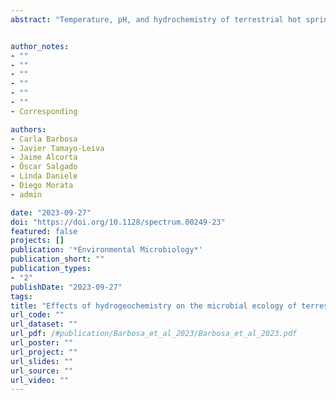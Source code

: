 ```yaml
---
abstract: "Temperature, pH, and hydrochemistry of terrestrial hot springs play a critical role in shaping thermal microbial communities. However, the interactions of biotic and abiotic factors at this terrestrial-aquatic interface are still not well understood on a global scale, and the question of how underground events influence microbial communities remains open. To answer this, 11 new samples obtained from the El Tatio geothermal field were analyzed by 16S rRNA amplicon sequencing (V4 region), along with 191 samples from previous publications obtained from the Taupo Volcanic Zone, the Yellowstone Plateau Volcanic Field, and the Eastern Tibetan Plateau, with their temperature, pH, and major ion concentration. Microbial alpha diversity was lower in acid-sulfate waters, and no significant correlations were found with temperature. However, moderate correlations were observed between chemical parameters such as pH (mostly constrained to temperatures below 70°C), SO4 2− and abundances of members of the phyla Armatimonadota, Deinococcota, Chloroflexota, Campilobacterota, and Thermoplasmatota. pH and SO4 2− gradients were explained by phase separation of sulfur-rich hydrothermal fluids and oxidation of reduced sulfur in the steam phase, which were identified as key processes shaping these communities. Ordination and permutational analysis of variance showed that temperature, pH, and major element hydrochemistry explain only 24% of the microbial community structure. Therefore, most of the variance remained unexplained, suggesting that other environmental or biotic factors are also involved and highlighting the environmental complexity of the ecosystem and its great potential to test niche theory ecological associated questions."


author_notes:
- ""
- ""
- ""
- ""
- ""
- ""
- Corresponding

authors:
- Carla Barbosa
- Javier Tamayo-Leiva
- Jaime Alcorta
- Óscar Salgado
- Linda Daniele
- Diego Morata
- admin

date: "2023-09-27"
doi: "https://doi.org/10.1128/spectrum.00249-23"
featured: false
projects: []
publication: '*Environmental Microbiology*'
publication_short: ""
publication_types:
- "2"
publishDate: "2023-09-27"
tags:
title: "Effects of hydrogeochemistry on the microbial ecology of terrestrial hot springs"
url_code: ""
url_dataset: ""
url_pdf: /#publication/Barbosa_et_al_2023/Barbosa_et_al_2023.pdf
url_poster: ""
url_project: ""
url_slides: ""
url_source: ""
url_video: ""
---
```


